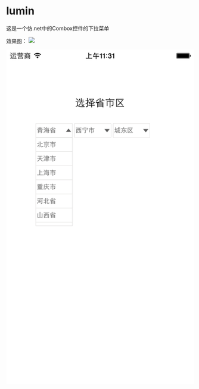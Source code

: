 lumin
=====
这是一个仿.net中的Combox控件的下拉菜单


效果图：
![](http://osscdn.code4app.com/photo/53edd6be933bf0fc4f8b4f1b_1.gif)

![](https://github.com/ApesTalk/LMComBoxView/blob/master/LMComBoxView/Data/screentshoot1.png)
